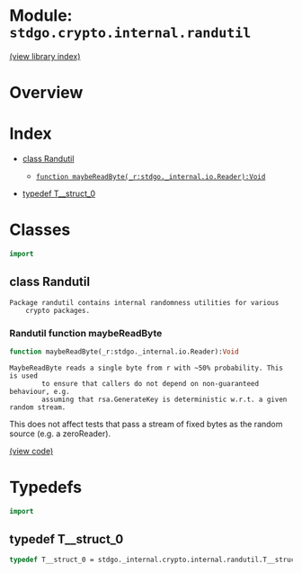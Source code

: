 # Module: `stdgo.crypto.internal.randutil`

[(view library index)](../../../stdgo.md)


# Overview


# Index


- [class Randutil](<#class-randutil>)

  - [`function maybeReadByte(_r:stdgo._internal.io.Reader):Void`](<#randutil-function-maybereadbyte>)

- [typedef T\_\_struct\_0](<#typedef-t__struct_0>)

# Classes


```haxe
import
```


## class Randutil


```
Package randutil contains internal randomness utilities for various
    crypto packages.
```
### Randutil function maybeReadByte


```haxe
function maybeReadByte(_r:stdgo._internal.io.Reader):Void
```


```
MaybeReadByte reads a single byte from r with ~50% probability. This is used
        to ensure that callers do not depend on non-guaranteed behaviour, e.g.
        assuming that rsa.GenerateKey is deterministic w.r.t. a given random stream.
```

This does not affect tests that pass a stream of fixed bytes as the random
source \(e.g. a zeroReader\).  

[\(view code\)](<./Randutil.hx#L19>)


# Typedefs


```haxe
import
```


## typedef T\_\_struct\_0


```haxe
typedef T__struct_0 = stdgo._internal.crypto.internal.randutil.T__struct_0;
```


